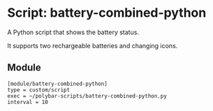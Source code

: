 # Script: battery-combined-python

A Python script that shows the battery status.

It supports two rechargeable batteries and changing icons.


## Module

```
[module/battery-combined-python]
type = custom/script
exec = ~/polybar-scripts/battery-combined-python.py
interval = 10
```
